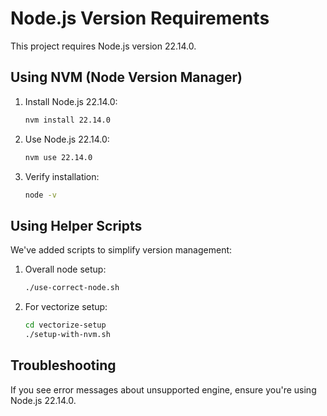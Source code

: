 # Node.js Version Requirements

This project requires Node.js version 22.14.0.

## Using NVM (Node Version Manager)

1. Install Node.js 22.14.0:
   ```bash
   nvm install 22.14.0
   ```

2. Use Node.js 22.14.0:
   ```bash
   nvm use 22.14.0
   ```

3. Verify installation:
   ```bash
   node -v
   ```

## Using Helper Scripts

We've added scripts to simplify version management:

1. Overall node setup:
   ```bash
   ./use-correct-node.sh
   ```

2. For vectorize setup:
   ```bash
   cd vectorize-setup
   ./setup-with-nvm.sh
   ```

## Troubleshooting

If you see error messages about unsupported engine, ensure you're using Node.js 22.14.0.
